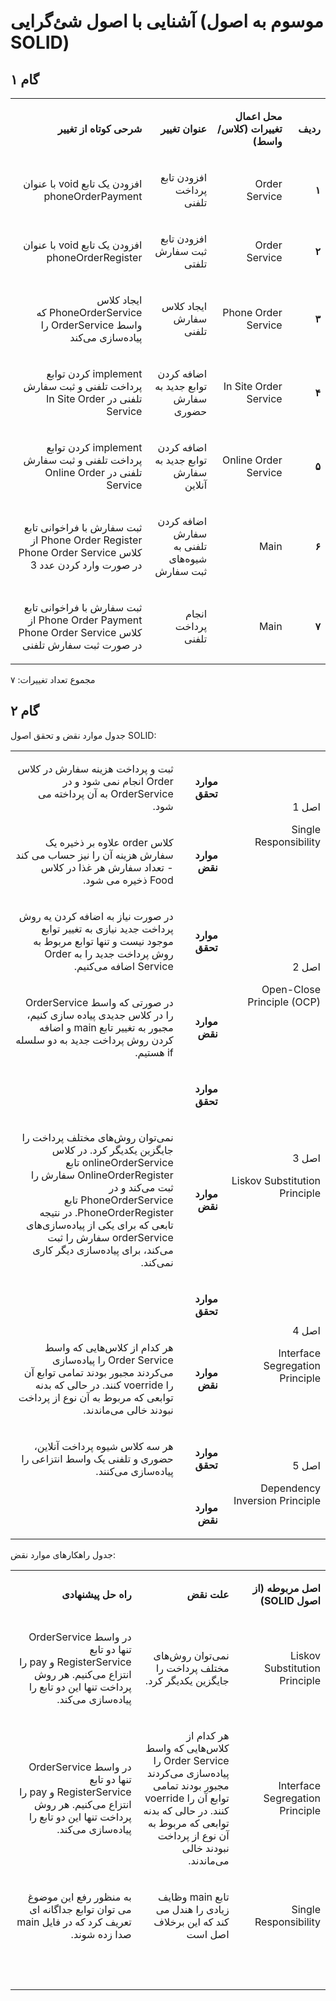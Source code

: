 # آشنایی با اصول شئ‌گرایی (موسوم به اصول SOLID)

## گام ۱

<table dir='rtl'>
<tbody>
<tr>
<td width="64">
<p><strong>ردیف</strong></p>
</td>
<td width="198">
<p><strong>محل اعمال تغییرات (کلاس/واسط)</strong></p>
</td>
<td width="141">
<p><strong>عنوان تغییر</strong></p>
</td>
<td width="292">
<p><strong>شرحی کوتاه از تغییر</strong></p>
</td>
</tr>
<tr>
<td width="64">
<p><strong>۱</strong></p>
</td>
<td width="198">
<p>Order Service</p>
</td>
<td width="141">
<p>افزودن تابع پرداخت تلفنی</p>
</td>
<td width="292">
<p>افزودن یک تابع void با عنوان phoneOrderPayment</p>
</td>
</tr>
<tr>
<td width="64">
<p><strong>۲</strong></p>
</td>
<td width="198">
<p>Order Service</p>
</td>
<td width="141">
<p>افزودن تابع ثبت سفارش تلفتی</p>
</td>
<td width="292">
<p>افزودن یک تابع void با عنوان phoneOrderRegister</p>
</td>
</tr>
<tr>
<td width="64">
<p><strong>۳</strong></p>
</td>
<td width="198">
<p>Phone Order Service</p>
</td>
<td width="141">
<p>ایجاد کلاس سفارش تلفنی</p>
</td>
<td width="292">
<p>ایجاد کلاس PhoneOrderService که واسط OrderService را پیاده‌سازی می‌کند</p>
</td>
</tr>
<tr>
<td width="64">
<p><strong>۴</strong></p>
</td>
<td width="198">
<p>In Site Order Service</p>
</td>
<td width="141">
<p>اضافه کردن توابع جدید به سفارش حضوری</p>
</td>
<td width="292">
<p>implement کردن توابع پرداخت تلفنی و ثبت سفارش تلفنی در In Site Order Service</p>
</td>
</tr>
<tr>
<td width="64">
<p><strong>۵</strong></p>
</td>
<td width="198">
<p>Online Order Service</p>
</td>
<td width="141">
<p>اضافه کردن توابع جدید به سفارش آنلاین</p>
</td>
<td width="292">
<p>implement کردن توابع پرداخت تلفنی و ثبت سفارش تلفنی در Online Order Service</p>
</td>
</tr>
<tr>
<td width="64">
<p><strong>۶</strong></p>
</td>
<td width="198">
<p>Main</p>
</td>
<td width="141">
<p>اضافه کردن سفارش تلفنی به شیوه‌های ثبت سفارش</p>
</td>
<td width="292">
<p>ثبت سفارش با فراخوانی تابع Phone Order Register از کلاس Phone Order Service در صورت وارد کردن عدد 3</p>
</td>
</tr>
<tr>
<td width="64">
<p><strong>۷</strong></p>
</td>
<td width="198">
<p>Main</p>
</td>
<td width="141">
<p>انجام پرداخت تلفنی</p>
</td>
<td width="292">
<p>ثبت سفارش با فراخوانی تابع Phone Order Payment از کلاس Phone Order Service در صورت ثبت سفارش تلفنی</p>
</td>
</tr>
</tbody>
</table>

مجموع تعداد تغییرات: ۷

## گام ۲

جدول موارد نقض و تحقق اصول SOLID:

<table dir='rtl'>
<tbody>
<tr>
<td rowspan="2" width="240">
<p>اصل 1</p>
<p>Single Responsibility</p>
</td>
<td width="95">
<p><strong>موارد تحقق</strong></p>
</td>
<td width="454">
<p>ثبت و پرداخت هزینه سفارش در کلاس Order انجام نمی شود و در OrderService به آن پرداخته می شود.</p>
</td>
</tr>
<tr>
<td>
<p><strong>موارد نقض</strong></p>
</td>
<td>
<p>کلاس order علاوه بر ذخیره یک سفارش هزینه آن را نیز حساب می کند - تعداد سفارش هر غذا در کلاس Food ذخیره می شود.</p>
</td>
</tr>
<tr>
<td rowspan="2">
<p>اصل 2</p>
<p>Open-Close Principle (OCP)</p>
</td>
<td>
<p><strong>موارد تحقق</strong></p>
</td>
<td>
<p>در صورت نیاز به اضافه کردن یه روش پرداخت جدید نیازی به تغییر توابع موجود نیست و تنها توابع مربوط به روش پرداخت جدید را به Order Service اضافه می‌کنیم.</p>
</td>
</tr>
<tr>
<td>
<p><strong>موارد نقض</strong></p>
</td>
<td>
<p>در صورتی که واسط OrderService را در کلاس جدیدی پیاده سازی کنیم، مجبور به تغییر تابع main و اضافه کردن روش پرداخت جدید به دو سلسله if هستیم.</p>
</td>
</tr>
<tr>
<td rowspan="2">
<p>اصل 3</p>
<p>Liskov Substitution Principle</p>
</td>
<td>
<p><strong>موارد تحقق</strong></p>
</td>
<td>
<p>&nbsp;</p>
</td>
</tr>
<tr>
<td>
<p><strong>موارد نقض</strong></p>
</td>
<td>
<p>نمی‌توان روش‌های مختلف پرداخت را جایگزین یکدیگر کرد. در کلاس onlineOrderService تابع OnlineOrderRegister سفارش را ثبت می‌کند و در PhoneOrderService تابع PhoneOrderRegister. در نتیجه تابعی که برای یکی از پیاده‌سازی‌های orderService سفارش را ثبت می‌کند، برای پیاده‌سازی دیگر کاری نمی‌کند.</p>
</td>
</tr>
<tr>
<td rowspan="2">
<p>اصل 4</p>
<p>Interface Segregation Principle</p>
</td>
<td>
<p><strong>موارد تحقق</strong></p>
</td>
<td>
<p>&nbsp;</p>
</td>
</tr>
<tr>
<td>
<p><strong>موارد نقض</strong></p>
</td>
<td>
<p>هر کدام از کلاس‌هایی که واسط Order Service را پیاده‌سازی می‌کردند مجبور بودند تمامی توابع آن را voerride کنند. در حالی که بدنه توابعی که مربوط به آن نوع از پرداخت نبودند خالی می‌ماندند.</p>
</td>
</tr>
<tr>
<td rowspan="2">
<p>اصل 5</p>
<p>Dependency Inversion Principle</p>
</td>
<td>
<p><strong>موارد تحقق</strong></p>
</td>
<td>
<p>هر سه کلاس شیوه پرداخت آنلاین، حضوری و تلفنی یک واسط انتزاعی را پیاده‌سازی می‌کنند.</p>
</td>
</tr>
<tr>
<td>
<p><strong>موارد نقض</strong></p>
</td>
<td>
<p>&nbsp;</p>
</td>
</tr>
</tbody>
</table>

جدول راهکارهای موارد نقض:

<table dir='rtl'>
<tbody>
<tr>
<td width="168">
<p><strong>اصل مربوطه (از اصول </strong><strong>SOLID</strong><strong>)</strong></p>
</td>
<td width="246">
<p><strong>علت نقض</strong></p>
</td>
<td width="284">
<p><strong>راه حل پیشنهادی</strong></p>
</td>
</tr>
<tr>
<td width="168">
<p>Liskov Substitution Principle</p>
</td>
<td width="246">
<p>نمی‌توان روش‌های مختلف پرداخت را جایگزین یکدیگر کرد.</p>
</td>
<td width="284">
<p>در واسط OrderService تنها دو تابع RegisterService و pay را انتزاع می‌کنیم. هر روش پرداخت تنها این دو تابع را پیاده‌سازی می‌کند.</p>
</td>
</tr>
<tr>
<td width="168">
<p>Interface Segregation Principle</p>
</td>
<td width="246">
<p>هر کدام از کلاس‌هایی که واسط Order Service را پیاده‌سازی می‌کردند مجبور بودند تمامی توابع آن را voerride کنند. در حالی که بدنه توابعی که مربوط به آن نوع از پرداخت نبودند خالی می‌ماندند.</p>
</td>
<td width="284">
<p>در واسط OrderService تنها دو تابع RegisterService و pay را انتزاع می‌کنیم. هر روش پرداخت تنها این دو تابع را پیاده‌سازی می‌کند.</p>
</td>
</tr>
<tr>
<td width="168">
<p>Single Responsibility</p>
</td>
<td width="246">
<p>تابع main وظایف زیادی را هندل می کند که این برخلاف اصل است</p>
</td>
<td width="284">
<p>به منظور رفع این موضوغ می توان توابع جداگانه ای تعریف کرد که در فایل main صدا زده شوند.</p>
</td>
</tr>
<tr>
<td width="168">
<p>&nbsp;</p>
</td>
<td width="246">
<p>&nbsp;</p>
</td>
<td width="284">
<p>&nbsp;</p>
</td>
</tr>
</tbody>
</table>
